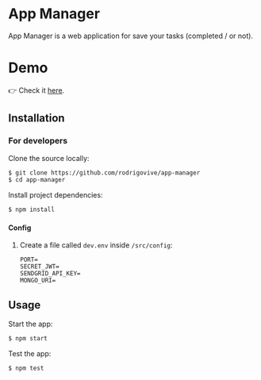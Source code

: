 # App Manager 

App Manager is a web application for save your tasks (completed / or not).

# Demo
👉 Check it <a href="http://app-manager-node.herokuapp.com/">here</a>.
<br>


## Installation

### For developers
Clone the source locally:

```sh
$ git clone https://github.com/rodrigovive/app-manager
$ cd app-manager
```
Install project dependencies:

```sh
$ npm install
```

#### Config

1. Create a file called `dev.env` inside `/src/config`:

   ```
   PORT=
   SECRET_JWT=
   SENDGRID_API_KEY=
   MONGO_URI=
   ```


## Usage

Start the app:

```sh
$ npm start
```

Test the app:

```sh
$ npm test
```